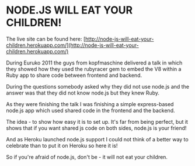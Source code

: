 NODE.JS WILL EAT YOUR CHILDREN!
===================================

The live site can be found here: [http://node-js-will-eat-your-children.herokuapp.com/](http://node-js-will-eat-your-children.herokuapp.com/)

During Euruko 2011 the guys from kopfmaschine delivered a talk in which they showed how they used the rubyracer gem to embed the V8 within a Ruby app to share code between frontend and backend.

During the questions somebody asked why they did not use node.js and the answer was that they did not know node.js but they knew Ruby.

As they were finishing the talk I was finishing a simple express-based node.js app which used shared code in the frontend and the backend.

The idea - to show how easy it is to set up. It's far from being perfect, but it shows that if you want shared js code on both sides, node.js is your friend!

And as Heroku launched node.js support I could not think of a better way to celebrate than to put it on Heroku so here it is!

So if you're afraid of node.js, don't be - it will not eat your children.
